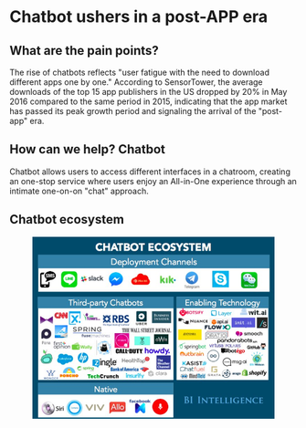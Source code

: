 # Chatbot ushers in a post-APP era

## What are the pain points?

The rise of chatbots reflects "user fatigue with the need to download different apps one by one." According to SensorTower, the average downloads of the top 15 app publishers in the US dropped by 20% in May 2016 compared to the same period in 2015, indicating that the app market has passed its peak growth period and signaling the arrival of the "post-app" era.

## How can we help? Chatbot&#x20;

Chatbot allows users to access different interfaces in a chatroom, creating an one-stop service where users enjoy an All-in-One experience through an intimate one-on-on "chat" approach.&#x20;



## Chatbot ecosystem

<figure><img src=".gitbook/assets/chatbox ecosystem (1).jpg" alt=""><figcaption></figcaption></figure>
